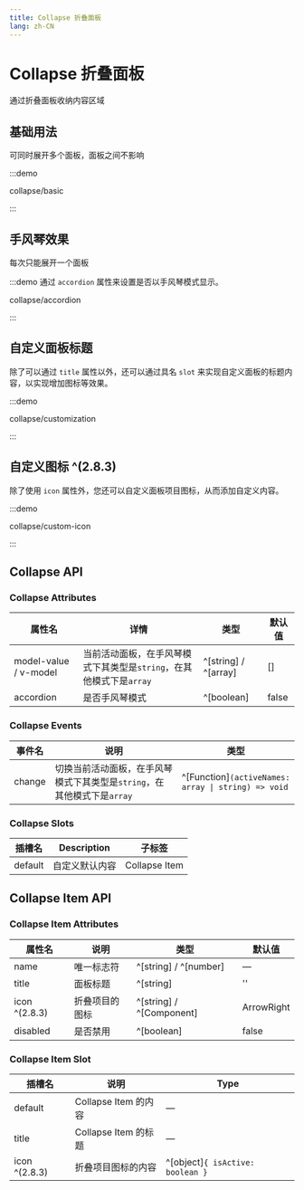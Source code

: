 ```yaml
---
title: Collapse 折叠面板
lang: zh-CN
---
```


# Collapse 折叠面板

通过折叠面板收纳内容区域

## 基础用法

可同时展开多个面板，面板之间不影响

:::demo

collapse/basic

:::

## 手风琴效果

每次只能展开一个面板

:::demo 通过 `accordion` 属性来设置是否以手风琴模式显示。

collapse/accordion

:::

## 自定义面板标题

除了可以通过 `title` 属性以外，还可以通过具名 `slot` 来实现自定义面板的标题内容，以实现增加图标等效果。

:::demo

collapse/customization

:::

## 自定义图标 ^(2.8.3)

除了使用 `icon` 属性外，您还可以自定义面板项目图标，从而添加自定义内容。

:::demo

collapse/custom-icon

:::

## Collapse API

### Collapse Attributes

| 属性名                   | 详情                                        | 类型                   | 默认值   |
| --------------------- | ----------------------------------------- | -------------------- | ----- |
| model-value / v-model | 当前活动面板，在手风琴模式下其类型是`string`，在其他模式下是`array` | ^[string] / ^[array] | []    |
| accordion             | 是否手风琴模式                                   | ^[boolean]           | false |

### Collapse Events

| 事件名    | 说明                                          | 类型                                                      |
| ------ | ------------------------------------------- | ------------------------------------------------------- |
| change | 切换当前活动面板，在手风琴模式下其类型是`string`，在其他模式下是`array` | ^[Function]`(activeNames: array \| string) => void` |

### Collapse Slots

| 插槽名     | Description | 子标签           |
| ------- | ----------- | ------------- |
| default | 自定义默认内容     | Collapse Item |

## Collapse Item API

### Collapse Item Attributes

| 属性名           | 说明      | 类型                       | 默认值        |
| ------------- | ------- | ------------------------ | ---------- |
| name          | 唯一标志符   | ^[string] / ^[number]    | —          |
| title         | 面板标题    | ^[string]                | ''         |
| icon ^(2.8.3) | 折叠项目的图标 | ^[string] / ^[Component] | ArrowRight |
| disabled      | 是否禁用    | ^[boolean]               | false      |

### Collapse Item Slot

| 插槽名           | 说明                | Type                             |
| ------------- | ----------------- | -------------------------------- |
| default       | Collapse Item 的内容 | —                                |
| title         | Collapse Item 的标题 | —                                |
| icon ^(2.8.3) | 折叠项目图标的内容         | ^[object]`{ isActive: boolean }` |
